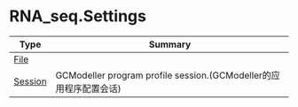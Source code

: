 ﻿
# RNA_seq.Settings

|Type|Summary|
|----|-------|
|[File](./File.md)||
|[Session](./Session.md)|GCModeller program profile session.(GCModeller的应用程序配置会话)|

